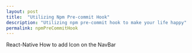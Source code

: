 ```yaml
---
layout: post
title:  "Utilizing Npm Pre-commit Hook"
description: "Utilizing npm pre-commit hook to make your life happy"
permalink: npmPreCommitHook
---
```


React-Native
How to add Icon on the NavBar